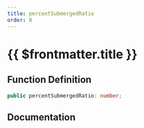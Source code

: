```yaml
---
title: percentSubmergedRatio
order: 0
---
```


# {{ $frontmatter.title }}

## Function Definition

```ts
public percentSubmergedRatio: number;
```

## Documentation

<!--@include: ./parts/percentSubmergedRatio.md-->
